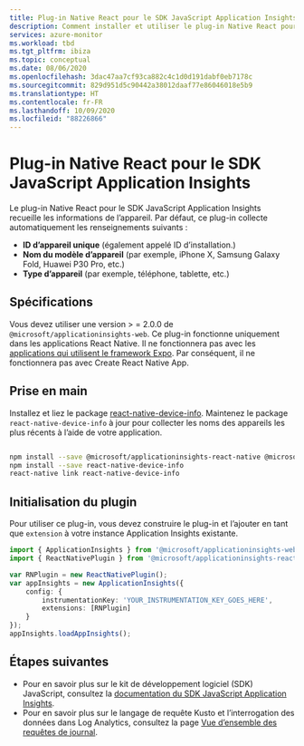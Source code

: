 ```yaml
---
title: Plug-in Native React pour le SDK JavaScript Application Insights
description: Comment installer et utiliser le plug-in Native React pour le SDK JavaScript Application Insights.
services: azure-monitor
ms.workload: tbd
ms.tgt_pltfrm: ibiza
ms.topic: conceptual
ms.date: 08/06/2020
ms.openlocfilehash: 3dac47aa7cf93ca882c4c1d0d191dabf0eb7178c
ms.sourcegitcommit: 829d951d5c90442a38012daaf77e86046018e5b9
ms.translationtype: HT
ms.contentlocale: fr-FR
ms.lasthandoff: 10/09/2020
ms.locfileid: "88226866"
---
```

# <a name="native-react-plugin-for-application-insights-javascript-sdk"></a>Plug-in Native React pour le SDK JavaScript Application Insights

Le plug-in Native React pour le SDK JavaScript Application Insights recueille les informations de l’appareil. Par défaut, ce plug-in collecte automatiquement les renseignements suivants :

- **ID d’appareil unique** (également appelé ID d’installation.)
- **Nom du modèle d’appareil** (par exemple, iPhone X, Samsung Galaxy Fold, Huawei P30 Pro, etc.)
- **Type d’appareil** (par exemple, téléphone, tablette, etc.)

## <a name="requirements"></a>Spécifications

Vous devez utiliser une version > = 2.0.0 de `@microsoft/applicationinsights-web`. Ce plug-in fonctionne uniquement dans les applications React Native. Il ne fonctionnera pas avec les [applications qui utilisent le framework Expo](https://docs.expo.io/). Par conséquent, il ne fonctionnera pas avec Create React Native App.

## <a name="getting-started"></a>Prise en main

Installez et liez le package [react-native-device-info](https://www.npmjs.com/package/react-native-device-info). Maintenez le package `react-native-device-info` à jour pour collecter les noms des appareils les plus récents à l’aide de votre application.

```zsh

npm install --save @microsoft/applicationinsights-react-native @microsoft/applicationinsights-web
npm install --save react-native-device-info
react-native link react-native-device-info

```

## <a name="initializing-the-plugin"></a>Initialisation du plugin

Pour utiliser ce plug-in, vous devez construire le plug-in et l’ajouter en tant que `extension` à votre instance Application Insights existante.

```typescript
import { ApplicationInsights } from '@microsoft/applicationinsights-web';
import { ReactNativePlugin } from '@microsoft/applicationinsights-react-native';

var RNPlugin = new ReactNativePlugin();
var appInsights = new ApplicationInsights({
    config: {
        instrumentationKey: 'YOUR_INSTRUMENTATION_KEY_GOES_HERE',
        extensions: [RNPlugin]
    }
});
appInsights.loadAppInsights();

```

## <a name="next-steps"></a>Étapes suivantes

- Pour en savoir plus sur le kit de développement logiciel (SDK) JavaScript, consultez la [documentation du SDK JavaScript Application Insights](javascript.md).
- Pour en savoir plus sur le langage de requête Kusto et l’interrogation des données dans Log Analytics, consultez la page [Vue d’ensemble des requêtes de journal](../../azure-monitor/log-query/log-query-overview.md).
